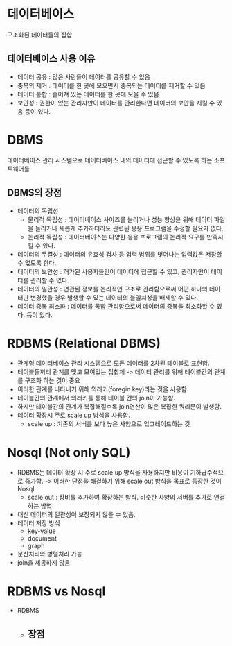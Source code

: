 # 데이터베이스
구조화된 데이터들의 집합

## 데이터베이스 사용 이유
  - 데이터 공유 : 많은 사람들이 데이터를 공유할 수 있음
  - 중복의 제거 : 데이터를 한 곳에 모으면서 중복되는 데이터를 제거할 수 있음
  - 데이터 통합 : 흩어져 있는 데이터를 한 곳에 모을 수 있음
  - 보안성 : 권한이 있는 관리자만이 데이터를 관리한다면 데이터의 보안을 지킬 수 있음
  등이 있다.
  
# DBMS
데이터베이스 관리 시스템으로 데이터베이스 내의 데이터에 접근할 수 있도록 하는 소프트웨어들

## DBMS의 장점
  - 데이터의 독립성
    - 물리적 독립성 : 데이터베이스 사이즈를 늘리거나 성능 향상을 위해 데이터 파일을 늘리거나 새롭게 추가하더라도 관련된 응용 프로그램을 수정할 필요가 없다.
    - 논리적 독립성 : 데이터베이스는 다양한 응용 프로그램의 논리적 요구를 만족시킬 수 있다.
  - 데이터의 무결성 : 데이터의 유효성 검사 등 입력 범위를 벗어나는 입력값은 저장할 수 없도록 한다.
  - 데이터의 보안성 : 허가된 사용자들만이 데이터에 접근할 수 있고, 관리자만이 데이터를 관리할 수 있다.
  - 데이터의 일관성 : 연관된 정보를 논리적인 구조로 관리함으로써 어떤 하나의 데이터만 변경했을 경우 발생할 수 있는 데이터의 불일치성을 배제할 수 있다.
  - 데이터 중복 최소화 : 데이터를 통합 관리함으로써 데이터의 중복을 최소화할 수 있다.
  등이 있다.
  
# RDBMS (Relational DBMS)
  - 관계형 데이터베이스 관리 시스템으로 모든 데이터를 2차원 테이블로 표현함.
  - 테이블들끼리 관계를 맺고 모여있는 집합체 -> 데이터 관리를 위해 테이블간의 관계를 구조화 하는 것이 중요
  - 이러한 관계를 나타내기 위해 외래키(foregin key)라는 것을 사용함.
  - 테이블간의 관계에서 외래키를 통해 테이블 간의 join이 가능함.
  - 하지만 테이블간의 관계가 복잡해질수록 join연산이 많은 복잡한 쿼리문이 발생함. 
  - 데이터 확장시 주로 scale up 방식을 사용함.
    - scale up : 기존의 서버를 보다 높은 사양으로 업그레이드하는 것

# Nosql (Not only SQL)
  - RDBMS는 데이터 확장 시 주로 scale up 방식을 사용하지만 비용이 기하급수적으로 증가함. -> 이러한 단점을 해결하기 위해 scale out 방식을 목표로 등장한 것이 Nosql
    - scale out : 장비를 추가하여 확장하는 방식. 비슷한 사양의 서버를 추가로 연결하는 방법 
  - 대신 데이터의 일관성이 보장되지 않을 수 있음.
  - 데이터 저장 방식
    - key-value
    - document
    - graph
  - 분산처리와 병렬처리 가능
  - join을 제공하지 않음

# RDBMS vs Nosql
  - RDBMS
    - 장점
      - 
